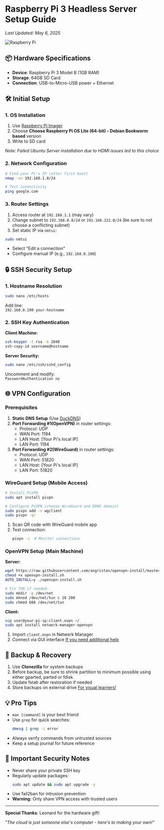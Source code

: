 
# Raspberry Pi 3 Headless Server Setup Guide  
*Last Updated: May 6, 2025*  

![Raspberry Pi](https://img.shields.io/badge/-Raspberry%20Pi%203-CC3542?logo=raspberrypi&logoColor=white)

## 📦 Hardware Specifications
- **Device**: Raspberry Pi 3 Model B (1GB RAM)
- **Storage**: 64GB SD Card
- **Connection**: USB-to-Micro-USB power + Ethernet

## 🛠️ Initial Setup

### 1. OS Installation
1. Use [Raspberry Pi Imager](https://www.raspberrypi.com/software/)
2. Choose **Choose Raspberry Pi OS Lite (64-bit) - Debian Bookworm based** version
3. Write to SD card

*Note: Failed Ubuntu Server installation due to HDMI issues led to this choice*

### 2. Network Configuration
```bash
# Find your Pi's IP (after first boot)
nmap -sn 192.168.1.0/24

# Test connectivity
ping google.com
```
### 3. Router Settings
1. Access router at `192.168.1.1` (may vary)
2. Change subnet to `192.168.0.0/24` or `192.168.222.0/24` (be sure to not choose a conflicting subnet)
3. Set static IP via `nmtui`:
```bash
sudo nmtui
   ```
   - Select "Edit a connection"
   - Configure manual IP (e.g., `192.168.0.100`)

## 🔒 SSH Security Setup

### 1. Hostname Resolution
```bash
sudo nano /etc/hosts
```
Add line:  
`192.168.0.100 your-hostname`

### 2. SSH Key Authentication
**Client Machine:**
```bash
ssh-keygen -t rsa -b 2048
ssh-copy-id username@hostname
```

**Server Security:**
```bash
sudo nano /etc/ssh/sshd_config
```
Uncomment and modify:  
`PasswordAuthentication no`

## 🌐 VPN Configuration

### Prerequisites
1. **Static DNS Setup** (Use [DuckDNS](https://www.duckdns.org/))
2. **Port Forwarding #1(OpenVPN)** in router settings:
   - Protocol: UDP
   - WAN Port: 1194
   - LAN Host: [Your Pi's local IP]
   - LAN Port: 1194
3. **Port Forwarding #2(WireGuard)** in router settings:
   - Protocol: UDP
   - WAN Port: 51820
   - LAN Host: [Your Pi's local IP]
   - LAN Port: 51820

### WireGuard Setup (Mobile Access)
```bash
# Install PiVPN
sudo apt install pivpn

# Configure PiVPN (choose WireGuard and DDNS domain)
sudo pivpn add -n wgclient
sudo pivpn -qr
```

1. Scan QR code with WireGuard mobile app
2. Test connection:
   ```bash
   pivpn -c  # Monitor connections
   ```

### OpenVPN Setup (Main Machine)
**Server:**
```bash
wget https://raw.githubusercontent.com/angristan/openvpn-install/master/openvpn-install.sh
chmod +x openvpn-install.sh
AUTO_INSTALL=y ./openvpn-install.sh

# Fix TUN if needed:
sudo mkdir -p /dev/net
sudo mknod /dev/net/tun c 10 200
sudo chmod 666 /dev/net/tun
```

**Client:**
```bash
scp user@your-pi-ip:client.ovpn ~/
sudo apt install network-manager-openvpn
```
1. Import `client.ovpn` in Network Manager
2. Connect via GUI interface
[If you need additional help](https://www.youtube.com/watch?v=CBJMl9MILbg&t=560s)

## 💾 Backup & Recovery
1. Use **Clonezilla** for system backups
2. Before backup, be sure to shrink partition to minimum possible using either gparted, parted or fdisk.
3. Update fstab after restoration if needed
4. Store backups on external drive
[For visual learners!](https://www.youtube.com/watch?v=yQ9NpWZ74BU&t=349s)

## 💡 Pro Tips
- `man [command]` is your best friend
- Use `grep` for quick searches:  
  ```bash
  dmesg | grep -i error
  ```
- Always verify commands from untrusted sources
- Keep a setup journal for future reference

## 🚨 Important Security Notes
- Never share your private SSH key
- Regularly update packages:
  ```bash
  sudo apt update && sudo apt upgrade -y
  ```
- Use fail2ban for intrusion prevention
- **Warning:** Only share VPN access with trusted users

---

**Special Thanks**: Leonard for the hardware gift!  

*"The cloud is just someone else's computer - here's to making your own!"*
```
